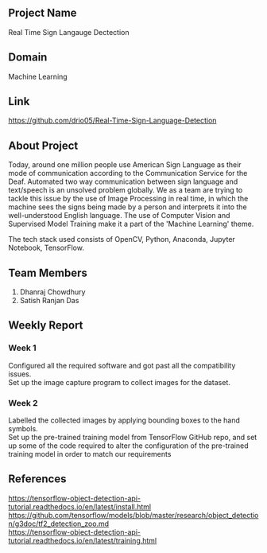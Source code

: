 ## Project Name

Real Time Sign Langauge Dectection

## Domain

Machine Learning

## Link

https://github.com/drio05/Real-Time-Sign-Language-Detection

## About Project

Today, around one million people use American Sign Language as their mode of communication according to the Communication Service for the Deaf. Automated two way communication between sign language and text/speech is an unsolved problem globally.
We as a team are trying to tackle this issue by the use of Image Processing in real time, in which the machine sees the signs being made by a person and interprets it into the well-understood English language. The use of Computer Vision and Supervised Model Training make it a part of the 'Machine Learning' theme.

The tech stack used consists of OpenCV, Python, Anaconda, Jupyter Notebook, TensorFlow.

## Team Members

 1. Dhanraj Chowdhury
 2. Satish Ranjan Das

## Weekly Report
### Week 1
Configured all the required software and got past all the compatibility issues.<br>
Set up the image capture program to collect images for the dataset.
### Week 2
Labelled the collected images by applying bounding boxes to the hand symbols.<br>
Set up the pre-trained training model from TensorFlow GitHub repo, and set up some of the code required to alter the configuration of the pre-trained training model in order to match our requirements

## References
https://tensorflow-object-detection-api-tutorial.readthedocs.io/en/latest/install.html <br>
https://github.com/tensorflow/models/blob/master/research/object_detection/g3doc/tf2_detection_zoo.md <br>
https://tensorflow-object-detection-api-tutorial.readthedocs.io/en/latest/training.html <br>

